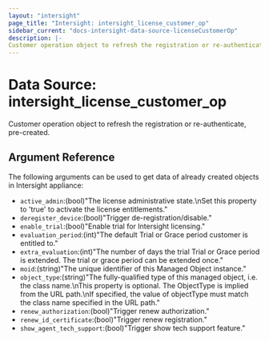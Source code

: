 ```yaml
---
layout: "intersight"
page_title: "Intersight: intersight_license_customer_op"
sidebar_current: "docs-intersight-data-source-licenseCustomerOp"
description: |-
Customer operation object to refresh the registration or re-authenticate, pre-created.
---
```


# Data Source: intersight_license_customer_op
Customer operation object to refresh the registration or re-authenticate, pre-created.
## Argument Reference
The following arguments can be used to get data of already created objects in Intersight appliance:
* `active_admin`:(bool)"The license administrative state.\nSet this property to 'true' to activate the license entitlements."
* `deregister_device`:(bool)"Trigger de-registration/disable."
* `enable_trial`:(bool)"Enable trial for Intersight licensing."
* `evaluation_period`:(int)"The default Trial or Grace period customer is entitled to."
* `extra_evaluation`:(int)"The number of days the trial Trial or Grace period is extended. The trial or grace period can be extended once."
* `moid`:(string)"The unique identifier of this Managed Object instance."
* `object_type`:(string)"The fully-qualified type of this managed object, i.e. the class name.\nThis property is optional. The ObjectType is implied from the URL path.\nIf specified, the value of objectType must match the class name specified in the URL path."
* `renew_authorization`:(bool)"Trigger renew authorization."
* `renew_id_certificate`:(bool)"Trigger renew registration."
* `show_agent_tech_support`:(bool)"Trigger show tech support feature."
